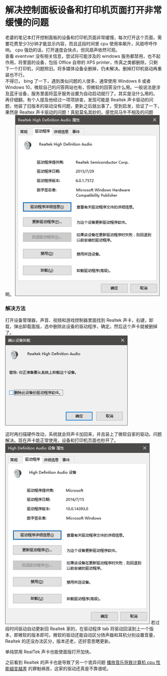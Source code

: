 # 解决控制面板设备和打印机页面打开非常缓慢的问题

老婆的笔记本打开控制面板的设备和打印机页面非常缓慢，每次打开这个页面，需要花费至少3分钟才能显示内容，而且这段时间里 cpu 使用率飙升，风扇呼呼作响。 cpu 强劲的话，打开速度会快点，但风扇声依然可观。  
查看 eventvwr 没有相关信息，尝试将可能涉及的 windows 服务都禁用，也不起作用，将里面的设备，包括 Office 自带的 XPS printer，传真之类都删除，只剩下一个打印机，问题照旧。将多媒体设备全删掉，仍未解决。删掉打印机驱动再重装也不行。  
不得已， bing 了一下，遇到类似问题的人很多，通常使用 Windows 8 或者 Windows 10，微软自己的问答网站也有，但微软的回答没什么用。一般说法是涉及蓝牙设备，服务里面将蓝牙服务设置为自动启动就行了。其实是没什么用的。  
再仔细翻，有个人提及他经过一项项排查，发现可能是 Realtek 声卡驱动的问题，他装了旧版本的驱动没有问题，更新之后就出事了。受到启发，验证了一下，果然是 Realtex 声卡驱动的问题！真挺莫名其妙的，感觉风马牛不相及的问题啊。
![evil driver](https://github.com/Ruikuan/blog/raw/master/Content/audio_driver.png)

### 解决方法

打开设备管理器，声音、视频和游戏控制器里面找到 Realtek 声卡，右键，卸载，弹出卸载面版，选中删除此设备的驱动程序，确定。然后这个声卡就被删掉了。    
![uninstall driver](https://github.com/Ruikuan/blog/raw/master/Content/uninstall_audio.png)  

这时再扫描硬件改动，系统就会将声卡加回来，并且装上了微软自家的驱动。问题解决。现在声卡能正常使用，设备和打印机页面也秒开了。
![good driver](https://github.com/Ruikuan/blog/raw/master/Content/good_driver.png)
若过段时间驱动自动更新回 Realtek 家的，在驱动程序 tab 将驱动回滚到上一个版本，即微软的版本即可。微软的驱动还能自动区分扬声器和耳机分别设置音量， Realtek 的还没办法区分，版本还老，还好意思瞎更新。

单纯禁用 RealTek 声卡也能使面版打开加快。

之前看到 Realtek 的声卡也是导致了另一个诡异问题 [播放音乐导致计算机 cpu 性能越变越差](https://zhuanlan.zhihu.com/p/23337819) 的罪魁祸首，这家的驱动还真是不靠谱呢。